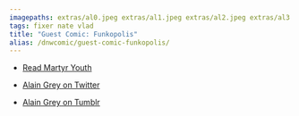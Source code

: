 ```yaml
---
imagepaths: extras/al0.jpeg extras/al1.jpeg extras/al2.jpeg extras/al3.jpeg extras/al4.jpeg
tags: fixer nate vlad
title: "Guest Comic: Funkopolis"
alias: /dnwcomic/guest-comic-funkopolis/
---
```


-  [Read Martyr Youth ](https://tapastic.com/series/martyryouth)

-  [Alain Grey on Twitter](https://twitter.com/aldraws)

-  [Alain Grey on Tumblr](http://alaingrey.tumblr.com/)
